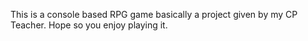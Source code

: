 This is a console based RPG game basically a project given by my CP Teacher.
Hope so you enjoy playing it.
